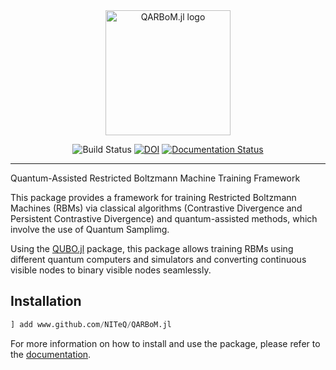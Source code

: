 <div align="center">

<picture>

  <source media="(prefers-color-scheme: light)" srcset="./docs/src/assets/logo-light.svg">
  <source media="(prefers-color-scheme: dark)" srcset="./docs/src/assets/logo-dark.svg">

  <img height="200" alt="QARBoM.jl logo">
  
</picture>

[build-img]: https://github.com/NITeQ/QARBoM.jl/actions/workflows/ci.yml/badge.svg?branch=main
![Build Status][build-img]
[![DOI](https://zenodo.org/badge/DOI/10.5281/zenodo.14841099.svg)](https://doi.org/10.5281/zenodo.14841099)
[![Documentation Status](https://img.shields.io/badge/docs-latest-blue.svg)](https://niteq.github.io/QARBoM.jl/dev/)


</div>



---

Quantum-Assisted Restricted Boltzmann Machine Training Framework

This package provides a framework for training Restricted Boltzmann Machines (RBMs) via classical algorithms (Contrastive Divergence and Persistent Contrastive Divergence) and quantum-assisted methods, which involve the use of Quantum Samplimg.

Using the [QUBO.jl](https://github.com/JuliaQUBO/QUBO.jl) package, this package allows training RBMs using different quantum computers and simulators and converting continuous visible nodes to binary visible nodes seamlessly. 

## Installation

```julia
] add www.github.com/NITeQ/QARBoM.jl
```

For more information on how to install and use the package, please refer to the [documentation](https://niteq.github.io/QARBoM.jl/dev/).

